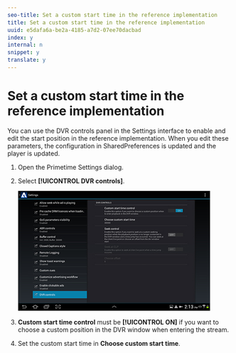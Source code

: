```yaml
---
seo-title: Set a custom start time in the reference implementation
title: Set a custom start time in the reference implementation
uuid: e5dafa6a-be2a-4185-a7d2-07ee70dacbad
index: y
internal: n
snippet: y
translate: y
---
```


# Set a custom start time in the reference implementation



You can use the DVR controls panel in the Settings interface to enable and edit the start position in the reference implementation. When you edit these parameters, the configuration in SharedPreferences is updated and the player is updated. 

1. Open the Primetime Settings dialog.
1. Select **[!UICONTROL DVR controls]**.


   <a id="fig_5C7A4E8F0390404F97E667364DB8B0A6"></a>

   ![](assets/dvr-configuration.jpg)
1. **Custom start time control** must be **[!UICONTROL ON]** if you want to choose a custom position in the DVR window when entering the stream.
1. Set the custom start time in **Choose custom start time**.
